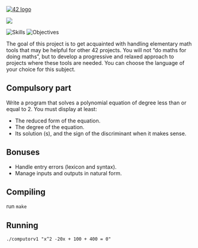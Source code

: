 <a href="https://www.42.fr/">
    <p><img src="https://www.universfreebox.com/UserFiles/image/site_logo.gif" alt="42 logo" title="42" align="center" /></p>
</a>
<p><img src="https://user-images.githubusercontent.com/34480775/75029136-cdf3db80-54a1-11ea-9621-936459b290e9.JPG" align="center" /></p>

![Skills](https://img.shields.io/badge/Skills-Algorithm&AI-9cf)
![Objectives](https://img.shields.io/badge/Objectives-Mathematics%20Basics-brightgreen)

The goal of this project is to get acquainted with handling elementary math tools that may be helpful for other 42 projects. You will not “do maths for doing maths”, but to develop a progressive and relaxed approach to projects where these tools are needed. You can choose the language of your choice for this subject.

## Compulsory part
Write a program that solves a polynomial equation of degree less than or equal to 2. You must display at least:
* The reduced form of the equation.
* The degree of the equation.
* Its solution (s), and the sign of the discriminant when it makes sense.

## Bonuses
* Handle entry errors (lexicon and syntax).
* Manage inputs and outputs in natural form.

## Compiling
run `make`

## Running
`./computorv1 "x^2 -20x + 100 + 400 = 0"`
